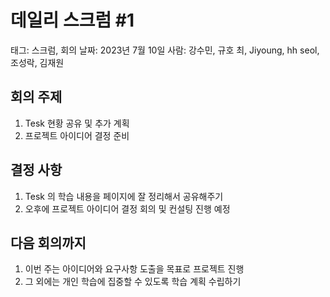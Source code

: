 # 데일리 스크럼 #1

태그: 스크럼, 회의
날짜: 2023년 7월 10일
사람: 강수민, 규호 최, Jiyoung, hh seol, 조성락, 김재원

## 회의 주제

1. Tesk 현황 공유 및 추가 계획
2. 프로젝트 아이디어 결정 준비

## 결정 사항

1. Tesk 의 학습 내용을 [](https://www.notion.so/22f57cec77d3455198a710e69564ae08?pvs=21) 페이지에 잘 정리해서 공유해주기
2. 오후에 프로젝트 아이디어 결정 회의 및 컨설팅 진행 예정

## 다음 회의까지

1. 이번 주는 아이디어와 요구사항 도출을 목표로 프로젝트 진행
2. 그 외에는 개인 학습에 집중할 수 있도록 학습 계획 수립하기
